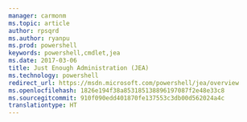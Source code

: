 ```yaml
---
manager: carmonm
ms.topic: article
author: rpsqrd
ms.author: ryanpu
ms.prod: powershell
keywords: powershell,cmdlet,jea
ms.date: 2017-03-06
title: Just Enough Administration (JEA)
ms.technology: powershell
redirect_url: https://msdn.microsoft.com/powershell/jea/overview
ms.openlocfilehash: 1826e194f38a853185138896197087f2e48e33c8
ms.sourcegitcommit: 910f090edd401870fe137553c3db00d562024a4c
translationtype: HT
---
```

